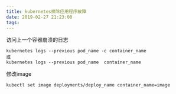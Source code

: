 ```yaml
---
title: kubernetes排除应用程序故障
date: 2019-02-27 21:23:00
tags:
---
```


访问上一个容器崩溃的日志

```
kubernetes logs --previous pod_name -c container_name
或
kubernetes logs --previous pod_name  container_name
```

修改image
```
kubectl set image deployments/deploy_name container_name=image
```